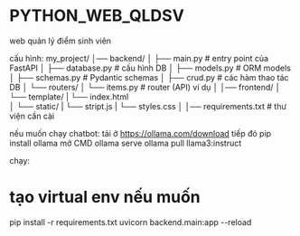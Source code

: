 # PYTHON_WEB_QLDSV
web quản lý điểm sinh viên



cấu hình:
my_project/
│── backend/
│   ├── main.py              # entry point của FastAPI
│   ├── database.py          # cấu hình DB
│   ├── models.py            # ORM models
│   ├── schemas.py           # Pydantic schemas
│   ├── crud.py              # các hàm thao tác DB
│   └── routers/
│       └── items.py         # router (API) ví dụ
│
│── frontend/
│   └── template/
|       └── index.html           
│   └── static/
|       └── stript.js
|       └── styles.css
│
│── requirements.txt         # thư viện cần cài

nếu muốn chạy chatbot:
tải ở https://ollama.com/download
tiếp đó pip install ollama
mở CMD ollama serve
ollama pull llama3:instruct

chạy:
# tạo virtual env nếu muốn
pip install -r requirements.txt
uvicorn backend.main:app --reload

